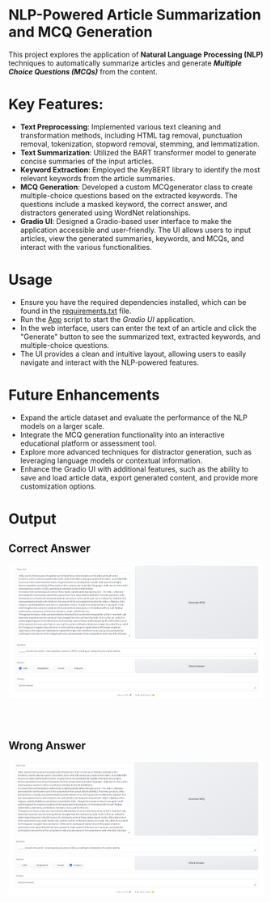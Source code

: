 # NLP-Powered Article Summarization and MCQ Generation


This project explores the application of **Natural Language Processing (NLP)** techniques to automatically summarize articles and generate ***Multiple Choice Questions (MCQs)*** from the content.

# Key Features:

- **Text Preprocessing**: Implemented various text cleaning and transformation methods, including HTML tag removal, punctuation removal, tokenization, stopword removal, stemming, and lemmatization.
- **Text Summarization**: Utilized the BART transformer model to generate concise summaries of the input articles.
- **Keyword Extraction**: Employed the KeyBERT library to identify the most relevant keywords from the article summaries.
- **MCQ Generation**: Developed a custom MCQgenerator class to create multiple-choice questions based on the extracted keywords. The questions include a masked keyword, the correct answer, and distractors generated using WordNet relationships.
- **Gradio UI**: Designed a Gradio-based user interface to make the application accessible and user-friendly. The UI allows users to input articles, view the generated summaries, keywords, and MCQs, and interact with the various functionalities.


# Usage

- Ensure you have the required dependencies installed, which can be found in the [requirements.txt](./requirements.txt) file.
- Run the [App](./App.ipynb) script to start the *Gradio UI* application.
- In the web interface, users can enter the text of an article and click the "Generate" button to see the summarized text, extracted keywords, and multiple-choice questions.
- The UI provides a clean and intuitive layout, allowing users to easily navigate and interact with the NLP-powered features.

# Future Enhancements

- Expand the article dataset and evaluate the performance of the NLP models on a larger scale.
- Integrate the MCQ generation functionality into an interactive educational platform or assessment tool.
- Explore more advanced techniques for distractor generation, such as leveraging language models or contextual information.
- Enhance the Gradio UI with additional features, such as the ability to save and load article data, export generated content, and provide more customization options.

# Output
## Correct Answer
<img src="./output/correct_answer.png" alt="correct_answer" width="900"/>

<br><br>

## Wrong Answer
<img src="./output/wrong_answer.png" alt="wrong_answer" width="900"/>
